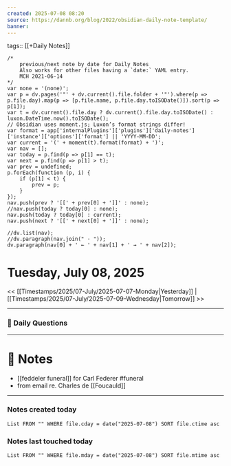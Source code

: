 ```yaml
---
created: 2025-07-08 08:20
source: https://dannb.org/blog/2022/obsidian-daily-note-template/
banner:
---
```

tags:: [[+Daily Notes]]
```dataviewjs
/*
    previous/next note by date for Daily Notes
    Also works for other files having a `date:` YAML entry.
    MCH 2021-06-14
*/
var none = '(none)';
var p = dv.pages('"' + dv.current().file.folder + '"').where(p => p.file.day).map(p => [p.file.name, p.file.day.toISODate()]).sort(p => p[1]);
var t = dv.current().file.day ? dv.current().file.day.toISODate() : luxon.DateTime.now().toISODate();
// Obsidian uses moment.js; Luxon’s format strings differ!
var format = app['internalPlugins']['plugins']['daily-notes']['instance']['options']['format'] || 'YYYY-MM-DD';
var current = '(' + moment(t).format(format) + ')';
var nav = [];
var today = p.find(p => p[1] == t);
var next = p.find(p => p[1] > t);
var prev = undefined;
p.forEach(function (p, i) {
    if (p[1] < t) {
        prev = p;
    }
});
nav.push(prev ? '[[' + prev[0] + ']]' : none);
//nav.push(today ? today[0] : none);
nav.push(today ? today[0] : current);
nav.push(next ? '[[' + next[0] + ']]' : none);

//dv.list(nav);
//dv.paragraph(nav.join(" · "));
dv.paragraph(nav[0] + ' ← ' + nav[1] + ' → ' + nav[2]);
```
# Tuesday, July 08, 2025

<< [[Timestamps/2025/07-July/2025-07-07-Monday|Yesterday]] | [[Timestamps/2025/07-July/2025-07-09-Wednesday|Tomorrow]] >>

---
### 📅 Daily Questions

---
# 📝 Notes
- [[feddeler funeral]] for Carl Federer #funeral 
- from email re. Charles de [[Foucauld]] 

---
### Notes created today
```dataview
List FROM "" WHERE file.cday = date("2025-07-08") SORT file.ctime asc
```

### Notes last touched today
```dataview
List FROM "" WHERE file.mday = date("2025-07-08") SORT file.mtime asc
```
